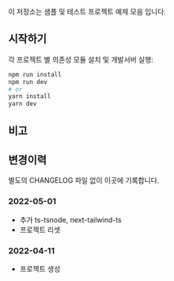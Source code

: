 이 저장소는 샘플 및 테스트 프로젝트 예제 모음 입니다.

## 시작하기

각 프로젝트 별 의존성 모듈 설치 및 개발서버 실행:

```bash
npm run install
npm run dev
# or
yarn install
yarn dev
```

## 비고


## 변경이력

별도의 CHANGELOG 파일 없이 이곳에 기록합니다.

### 2022-05-01

- 추가 ts-tsnode, next-tailwind-ts
- 프로젝트 리셋

### 2022-04-11

- 프로젝트 생성